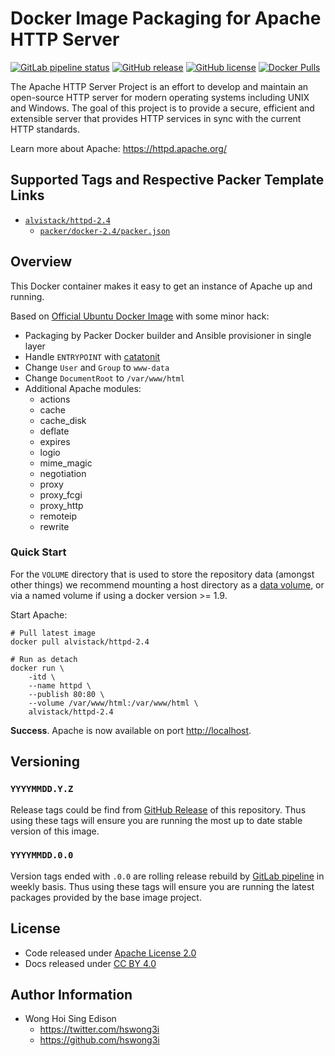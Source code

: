 # Docker Image Packaging for Apache HTTP Server

[![GitLab pipeline
status](https://img.shields.io/gitlab/pipeline/alvistack/docker-httpd/master)](https://gitlab.com/alvistack/docker-httpd/-/pipelines)
[![GitHub
release](https://img.shields.io/github/release/alvistack/docker-httpd.svg)](https://github.com/alvistack/docker-httpd/releases)
[![GitHub
license](https://img.shields.io/github/license/alvistack/docker-httpd.svg)](https://github.com/alvistack/docker-httpd/blob/master/LICENSE)
[![Docker
Pulls](https://img.shields.io/docker/pulls/alvistack/httpd-2.4.svg)](https://hub.docker.com/r/alvistack/httpd-2.4/)

The Apache HTTP Server Project is an effort to develop and maintain an
open-source HTTP server for modern operating systems including UNIX and
Windows. The goal of this project is to provide a secure, efficient and
extensible server that provides HTTP services in sync with the current
HTTP standards.

Learn more about Apache: <https://httpd.apache.org/>

## Supported Tags and Respective Packer Template Links

  - [`alvistack/httpd-2.4`](https://hub.docker.com/r/alvistack/httpd-2.4)
      - [`packer/docker-2.4/packer.json`](https://github.com/alvistack/docker-httpd/blob/master/packer/docker-2.4/packer.json)

## Overview

This Docker container makes it easy to get an instance of Apache up and
running.

Based on [Official Ubuntu Docker
Image](https://hub.docker.com/_/ubuntu/) with some minor hack:

  - Packaging by Packer Docker builder and Ansible provisioner in single
    layer
  - Handle `ENTRYPOINT` with
    [catatonit](https://github.com/openSUSE/catatonit)
  - Change `User` and `Group` to `www-data`
  - Change `DocumentRoot` to `/var/www/html`
  - Additional Apache modules:
      - actions
      - cache
      - cache\_disk
      - deflate
      - expires
      - logio
      - mime\_magic
      - negotiation
      - proxy
      - proxy\_fcgi
      - proxy\_http
      - remoteip
      - rewrite

### Quick Start

For the `VOLUME` directory that is used to store the repository data
(amongst other things) we recommend mounting a host directory as a [data
volume](https://docs.docker.com/engine/tutorials/dockervolumes/#/data-volumes),
or via a named volume if using a docker version \>= 1.9.

Start Apache:

    # Pull latest image
    docker pull alvistack/httpd-2.4
    
    # Run as detach
    docker run \
        -itd \
        --name httpd \
        --publish 80:80 \
        --volume /var/www/html:/var/www/html \
        alvistack/httpd-2.4

**Success**. Apache is now available on port <http://localhost>.

## Versioning

### `YYYYMMDD.Y.Z`

Release tags could be find from [GitHub
Release](https://github.com/alvistack/docker-httpd/releases) of this
repository. Thus using these tags will ensure you are running the most
up to date stable version of this image.

### `YYYYMMDD.0.0`

Version tags ended with `.0.0` are rolling release rebuild by [GitLab
pipeline](https://gitlab.com/alvistack/docker-httpd/-/pipelines) in
weekly basis. Thus using these tags will ensure you are running the
latest packages provided by the base image project.

## License

  - Code released under [Apache License 2.0](LICENSE)
  - Docs released under [CC BY
    4.0](http://creativecommons.org/licenses/by/4.0/)

## Author Information

  - Wong Hoi Sing Edison
      - <https://twitter.com/hswong3i>
      - <https://github.com/hswong3i>
